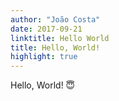 ```yaml
---
author: "João Costa"
date: 2017-09-21
linktitle: Hello World
title: Hello, World! 
highlight: true
---
```


Hello, World! 😇
